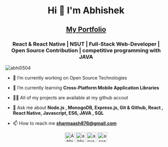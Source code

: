 <h1 align="center">Hi 👋 I'm Abhishek</h1>
<h2 align="center"><a href="https://portfolio-578e1.web.app/" target="_blank">My Portfolio</a></h2>
<h3 align="center">React & React Native | NSUT | Full-Stack Web-Developer | Open Source Contribution | competitive programming with JAVA</h3>

<p align="left"> <img src="https://komarev.com/ghpvc/?username=abhi0504" alt="abhi0504" /> </p>

- 🔭 I’m currently working on Open Source Technologies

- 🌱 I’m currently learning **Cross-Platform Mobile Application Libraries**

- 👨‍💻 All of my projects are available at my github accout

- 💬 Ask me about **Node.js , MonogoDB, Express.js, Git & Github, React , React Native, Javascript, ES6, JAVA , SQL**

- 📫 How to reach me **sharmaash876@gmail.com**

<p align="center">
<a href="https://twitter.com/Abhishe59445250" target="blank"><img align="center" src="https://cdn.jsdelivr.net/npm/simple-icons@3.0.1/icons/twitter.svg" alt="Abhishe59445250" height="30" width="30" /></a>
<a href="https://linkedin.com/in/abhishek-sharma-b53300154" target="blank"><img align="center" src="https://cdn.jsdelivr.net/npm/simple-icons@3.0.1/icons/linkedin.svg" alt="abhishek-sharma-b53300154" height="30" width="30" /></a>
<a href="https://www.facebook.com/people/Abhishek-Sharma/100004050136134" target="blank"><img align="center" src="https://cdn.jsdelivr.net/npm/simple-icons@3.0.1/icons/facebook.svg" alt="arya.soni.1422409" height="30" width="30" /></a>
<a href="https://instagram.com/abhi_0504_" target="blank"><img align="center" src="https://cdn.jsdelivr.net/npm/simple-icons@3.0.1/icons/instagram.svg" alt="arya_soni98" height="30" width="30" /></a>
</p>
